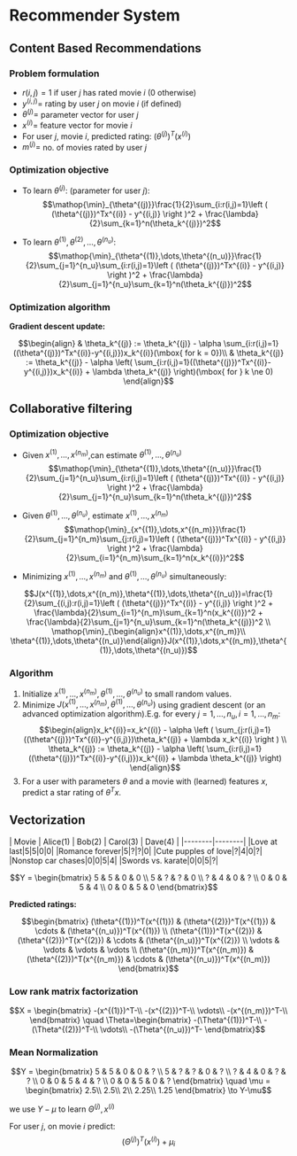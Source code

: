 
# Recommender System

## Content Based Recommendations

### Problem formulation

- $r(i,j)=1$ if user $j$ has rated movie $i$ (0 otherwise)
- $y^{(i,j)}=$ rating by user $j$ on movie $i$ (if defined)
- $\theta^{(j)}=$ parameter vector for user $j$
- $x^{(i)}=$ feature vector for movie $i$
- For user $j$, movie $i$, predicted rating: $(\theta^{(j)})^T(x^{(i)})$
- $m^{(j)}=$ no. of movies rated by user $j$

### Optimization objective

- To learn $\theta^{(j)}:$ (parameter for user $j$):
$$\mathop{\min}_{\theta^{(j)}}\frac{1}{2}\sum_{i:r(i,j)=1}\left ( (\theta^{(j)})^Tx^{(i)} - y^{(i,j)} \right )^2 + \frac{\lambda}{2}\sum_{k=1}^n(\theta_k^{(j)})^2$$

- To learn $\theta^{(1)},\theta^{(2)},\dots,\theta^{(n_u)}$:
$$\mathop{\min}_{\theta^{(1)},\dots,\theta^{(n_u)}}\frac{1}{2}\sum_{j=1}^{n_u}\sum_{i:r(i,j)=1}\left ( (\theta^{(j)})^Tx^{(i)} - y^{(i,j)} \right )^2 + \frac{\lambda}{2}\sum_{j=1}^{n_u}\sum_{k=1}^n(\theta_k^{(j)})^2$$

### Optimization algorithm

**Gradient descent update:**

$$\begin{align}
& \theta_k^{(j)} := \theta_k^{(j)} - \alpha \sum_{i:r(i,j)=1}((\theta^{(j)})^Tx^{(i)}-y^{(i,j)})x_k^{(i)}(\mbox{ for k = 0})\\
& \theta_k^{(j)} := \theta_k^{(j)} - \alpha \left( \sum_{i:r(i,j)=1}((\theta^{(j)})^Tx^{(i)}-y^{(i,j)})x_k^{(i)} + \lambda \theta_k^{(j)} \right)(\mbox{ for }  k \ne 0)
\end{align}$$

## Collaborative filtering

### Optimization objective

- Given $x^{(1)},\dots,x^{(n_m)}$,can estimate $\theta^{(1)},\dots,\theta^{(n_u)}$
$$\mathop{\min}_{\theta^{(1)},\dots,\theta^{(n_u)}}\frac{1}{2}\sum_{j=1}^{n_u}\sum_{i:r(i,j)=1}\left ( (\theta^{(j)})^Tx^{(i)} - y^{(i,j)} \right )^2 + \frac{\lambda}{2}\sum_{j=1}^{n_u}\sum_{k=1}^n(\theta_k^{(j)})^2$$

- Given $\theta^{(1)},\dots,\theta^{(n_u)}$, estimate $x^{(1)},\dots,x^{(n_m)}$
$$\mathop{\min}_{x^{(1)},\dots,x^{(n_m)}}\frac{1}{2}\sum_{j=1}^{n_m}\sum_{j:r(i,j)=1}\left ( (\theta^{(j)})^Tx^{(i)} - y^{(i,j)} \right )^2 + \frac{\lambda}{2}\sum_{i=1}^{n_m}\sum_{k=1}^n(x_k^{(i)})^2$$

- Minimizing $x^{(1)},\dots,x^{(n_m)}$ and $\theta^{(1)},\dots,\theta^{(n_u)}$ simultaneously:

$$J(x^{(1)},\dots,x^{(n_m)},\theta^{(1)},\dots,\theta^{(n_u)})=\frac{1}{2}\sum_{(i,j):r(i,j)=1}\left ( (\theta^{(j)})^Tx^{(i)} - y^{(i,j)} \right )^2 + \frac{\lambda}{2}\sum_{i=1}^{n_m}\sum_{k=1}^n(x_k^{(i)})^2 + \frac{\lambda}{2}\sum_{j=1}^{n_u}\sum_{k=1}^n(\theta_k^{(j)})^2 \\
\mathop{\min}_{\begin{align}x^{(1)},\dots,x^{(n_m)}\\ \theta^{(1)},\dots,\theta^{(n_u)}\end{align}}J(x^{(1)},\dots,x^{(n_m)},\theta^{(1)},\dots,\theta^{(n_u)})$$

### Algorithm

1. Initialize $x^{(1)},\dots,x^{(n_m)},\theta^{(1)},\dots,\theta^{(n_u)}$ to small random values.
2. Minimize $J(x^{(1)},\dots,x^{(n_m)},\theta^{(1)},\dots,\theta^{(n_u)})$ using gradient descent (or an advanced optimization algorithm).E.g. for every $j=1,\dots,n_u,i=1,\dots,n_m$:
$$\begin{align}x_k^{(i)}=x_k^{(i)} - \alpha \left ( \sum_{j:r(i,j)=1}((\theta^{(j)})^Tx^{(i)}-y^{(i,j)})\theta_k^{(j)} + \lambda x_k^{(i)} \right ) \\
\theta_k^{(j)} := \theta_k^{(j)} - \alpha \left( \sum_{i:r(i,j)=1}((\theta^{(j)})^Tx^{(i)}-y^{(i,j)})x_k^{(i)} + \lambda \theta_k^{(j)} \right)
\end{align}$$
3. For a user with parameters $\theta$ and a movie with (learned) features $x$, predict a star rating of $\theta^Tx$.

## Vectorization

| Movie | Alice(1) | Bob(2) | Carol(3) | Dave(4) |
|--------|--------|
|Love at last|5|5|0|0|
|Romance forever|5|?|?|0|
|Cute pupples of love|?|4|0|?|
|Nonstop car chases|0|0|5|4|
|Swords vs. karate|0|0|5|?|

$$Y = \begin{bmatrix}
5 & 5 & 0 & 0 \\
5 & ? & ? & 0 \\
? & 4 & 0 & ? \\
0 & 0 & 5 & 4 \\
0 & 0 & 5 & 0
\end{bmatrix}$$

**Predicted ratings:**

$$\begin{bmatrix}
(\theta^{(1)})^T(x^{(1)}) & (\theta^{(2)})^T(x^{(1)}) & \cdots &  (\theta^{(n_u)})^T(x^{(1)}) \\
(\theta^{(1)})^T(x^{(2)}) & (\theta^{(2)})^T(x^{(2)}) & \cdots &  (\theta^{(n_u)})^T(x^{(2)}) \\
\vdots & \vdots & \vdots & \vdots \\
(\theta^{(n_m)})^T(x^{(n_m)}) & (\theta^{(2)})^T(x^{(n_m)}) & \cdots &  (\theta^{(n_u)})^T(x^{(n_m)})
\end{bmatrix}$$

### Low rank matrix factorization

$$X = \begin{bmatrix}
-(x^{(1)})^T-\\
-(x^{(2)})^T-\\
\vdots\\
-(x^{(n_m)})^T-\\
\end{bmatrix} \quad \Theta=\begin{bmatrix}
-(\Theta^{(1)})^T-\\
-(\Theta^{(2)})^T-\\
\vdots\\
-(\Theta^{(n_u)})^T-
\end{bmatrix}$$

### Mean Normalization

$$Y = \begin{bmatrix}
5 & 5 & 0 & 0 & ? \\
5 & ? & ? & 0 & ?  \\
? & 4 & 0 & ? & ?  \\
0 & 0 & 5 & 4 & ?  \\
0 & 0 & 5 & 0 & ? 
\end{bmatrix} \quad \mu = \begin{bmatrix}
2.5\\
2.5\\
2\\
2.25\\
1.25
\end{bmatrix} \to Y-\mu$$

we use $Y - \mu$ to learn $\Theta^{(j)},x^{(i)}$

For user $j$, on movie $i$ predict:
$$(\Theta^{(j)})^T(x^{(i)})+\mu_i$$


